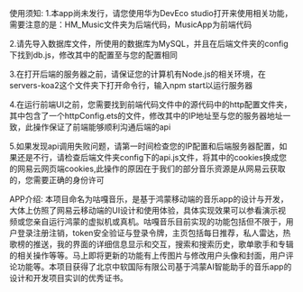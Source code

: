 使用须知:
1.本app尚未发行，请您使用华为DevEco studio打开来使用相关功能，需要注意的是：HM_Music文件夹为后端代码，MusicApp为前端代码

2.请先导入数据库文件，所使用的数据库为MySQL，并且在后端文件夹的config下找到db.js，修改其中的配置至与您的配置相同

3.在打开后端的服务器之前，请保证您的计算机有Node.js的相关环境，在servers-koa2这个文件夹下打开命令行，输入npm start以运行服务器

4.在运行前端UI之前，您需要找到前端代码文件中的源代码中的http配置文件夹，其中包含了一个httpConfig.ets的文件，修改其中的IP地址至与您的服务器地址一致，此操作保证了前端能够顺利沟通后端的api

5.如果发现api调用失败问题，请第一时间检查您的IP配置和后端服务器配置，如果还是不行，请检查后端文件夹config下的api.js文件，将其中的cookies换成您的网易云网页端cookies,此操作的原因在于我们的部分音乐资源是从网易云获取的，您需要正确的身份许可

APP介绍:
本项目命名为咕嘎音乐，是基于鸿蒙移动端的音乐app的设计与开发，大体上仿照了网易云移动端的UI设计和使用体验，具体实现效果可以参看演示视频或您亲自运行鸿蒙的虚拟机或真机。咕嘎音乐目前实现的功能包括但不限于，用户登录注册注销，token安全验证与登录令牌，主页包括每日推荐，私人雷达，热歌榜的推送，我的界面的详细信息显示和交互，搜索和搜索历史，歌单歌手和专辑的相关操作等等。马上即将更新的功能有上传图片与修改用户头像和封面，用户评论功能等。本项目获得了北京中软国际有限公司基于鸿蒙AI智能助手的音乐app的设计和开发项目实训的优秀证书。
